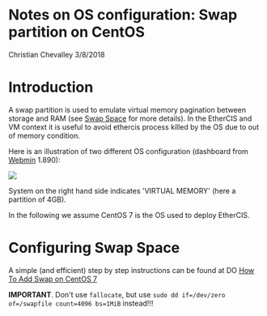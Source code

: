 # Notes on OS configuration: Swap partition on CentOS

Christian Chevalley 3/8/2018

# Introduction

A swap partition is used to emulate virtual memory pagination between storage and RAM (see [Swap Space](https://access.redhat.com/documentation/en-us/red_hat_enterprise_linux/5/html/deployment_guide/ch-swapspace) for more details). In the EtherCIS and VM context it is useful to avoid ethercis process killed by the OS due to out of memory condition.

Here is an illustration of two different OS configuration (dashboard from [Webmin](http://www.webmin.com/) 1.890):

![](https://i.imgur.com/ZAMsyoV.png) 

System on the right hand side indicates 'VIRTUAL MEMORY' (here a partition of 4GB).

In the following we assume CentOS 7 is the OS used to deploy EtherCIS.

# Configuring Swap Space

A simple (and efficient) step by step instructions can be found at DO [How To Add Swap on CentOS 7](https://www.digitalocean.com/community/tutorials/how-to-add-swap-on-centos-7)

**IMPORTANT**. Don't use `fallocate`, but use `sudo dd if=/dev/zero of=/swapfile count=4096 bs=1MiB` instead!!! 


